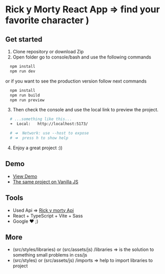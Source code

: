 # Rick y Morty React App => find your favorite character )

## Get started

1. Clone repository or download Zip
2. Open folder go to console/bash and use the following commands
```bash
  npm install
  npm run dev
```
or if you want to see the production version follow next commands
```bash
  npm install
  npm run build
  npm run preview
```
3. Then check the console and use the local link to preview the project.
```bash
  # ...something like this...
  ➜  Local:   http://localhost:5173/ 

  # ➜  Network: use --host to expose
  # ➜  press h to show help
```
4. Enjoy a great project :))


## Demo
- [View Demo](https://veter391.github.io/RickMortyReactApp/)
- [The same project on Vanilla JS](https://github.com/veter391/Rick-y-Morty)


## Tools
* Used Api => [Rick y morty Api](https://rickandmortyapi.com/)
* React + TypeScript + Vite + Sass
* Google ❤️ ;)


## More
* (src/styles/libraries) or (src/assets/js) /libraries => is the solution to something small problems in css/js
* (src/styles) or (src/assets/js) /imports => help to import libraries to project
